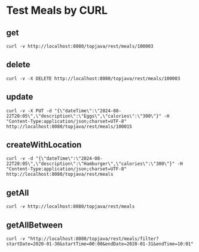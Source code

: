 # Test Meals by CURL
## get
`curl -v http://localhost:8080/topjava/rest/meals/100003`
## delete
`curl -v -X DELETE http://localhost:8080/topjava/rest/meals/100003`
## update
`curl -v -X PUT -d "{\"dateTime\":\"2024-08-22T20:05\",\"description\":\"Eggs\",\"calories\":\"300\"}" -H "Content-Type:application/json;charset=UTF-8" http://localhost:8080/topjava/rest/meals/100015`
## createWithLocation
`curl -v -d "{\"dateTime\":\"2024-08-22T20:05\",\"description\":\"Hamburger\",\"calories\":\"300\"}" -H "Content-Type:application/json;charset=UTF-8" http://localhost:8080/topjava/rest/meals`
## getAll
`curl -v http://localhost:8080/topjava/rest/meals`
## getAllBetween
`curl -v "http://localhost:8080/topjava/rest/meals/filter?startDate=2020-01-30&startTime=00:00&endDate=2020-01-31&endTime=10:01"`
